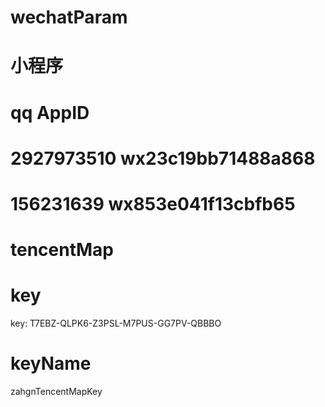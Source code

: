 # wechatParam
# 小程序
# qq                     AppID
# 2927973510            wx23c19bb71488a868
# 156231639             wx853e041f13cbfb65
# tencentMap
# key
key: T7EBZ-QLPK6-Z3PSL-M7PUS-GG7PV-QBBBO
# keyName
zahgnTencentMapKey
